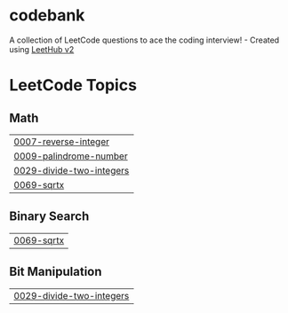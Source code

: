# codebank
A collection of LeetCode questions to ace the coding interview! - Created using [LeetHub v2](https://github.com/arunbhardwaj/LeetHub-2.0)

<!---LeetCode Topics Start-->
# LeetCode Topics
## Math
|  |
| ------- |
| [0007-reverse-integer](https://github.com/SUDARSANAN21G/codebank/tree/master/0007-reverse-integer) |
| [0009-palindrome-number](https://github.com/SUDARSANAN21G/codebank/tree/master/0009-palindrome-number) |
| [0029-divide-two-integers](https://github.com/SUDARSANAN21G/codebank/tree/master/0029-divide-two-integers) |
| [0069-sqrtx](https://github.com/SUDARSANAN21G/codebank/tree/master/0069-sqrtx) |
## Binary Search
|  |
| ------- |
| [0069-sqrtx](https://github.com/SUDARSANAN21G/codebank/tree/master/0069-sqrtx) |
## Bit Manipulation
|  |
| ------- |
| [0029-divide-two-integers](https://github.com/SUDARSANAN21G/codebank/tree/master/0029-divide-two-integers) |
<!---LeetCode Topics End-->
